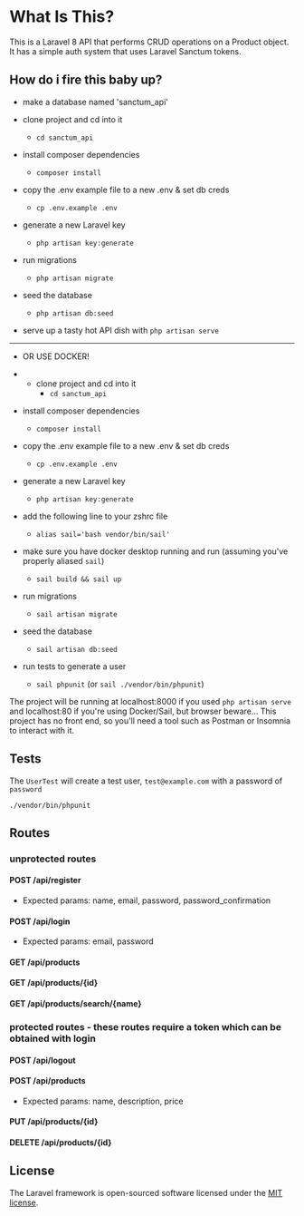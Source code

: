 # What Is This?

This is a Laravel 8 API that performs CRUD operations on a Product object. It has a simple auth system that uses Laravel Sanctum tokens.

## How do i fire this baby up?

* make a database named 'sanctum_api'

* clone project and cd into it
    - `cd sanctum_api`
* install composer dependencies
    - `composer install`
* copy the .env example file to a new .env & set db creds
    - `cp .env.example .env`
* generate a new Laravel key 
    - `php artisan key:generate`
* run migrations
    - `php artisan migrate`
* seed the database
    - `php artisan db:seed`

* serve up a tasty hot API dish with `php artisan serve`

--------

* OR USE DOCKER!

* * clone project and cd into it
    - `cd sanctum_api`
* install composer dependencies
    - `composer install`
* copy the .env example file to a new .env & set db creds
    - `cp .env.example .env`
* generate a new Laravel key 
    - `php artisan key:generate`
* add the following line to your zshrc file
    - `alias sail='bash vendor/bin/sail'`
* make sure you have docker desktop running and run (assuming you've properly aliased `sail`)
    - `sail build && sail up`
* run migrations
    - `sail artisan migrate`
* seed the database
    - `sail artisan db:seed`
* run tests to generate a user
    - `sail phpunit` (or `sail ./vendor/bin/phpunit`)

The project will be running at localhost:8000 if you used `php artisan serve` and localhost:80 if you're using Docker/Sail, but browser beware... This project has no front end, so you'll need a tool such as Postman or Insomnia to interact with it. 

## Tests

The `UserTest` will create a test user, `test@example.com` with a password of `password`

`./vendor/bin/phpunit`

## Routes

### unprotected routes
#### POST /api/register
* Expected params: name, email, password, password_confirmation
#### POST /api/login
* Expected params: email, password
#### GET /api/products
#### GET /api/products/{id}
#### GET /api/products/search/{name}

### protected routes - these routes require a token which can be obtained with login
#### POST /api/logout
#### POST /api/products
* Expected params: name, description, price
#### PUT /api/products/{id}
#### DELETE /api/products/{id}

## License

The Laravel framework is open-sourced software licensed under the [MIT license](https://opensource.org/licenses/MIT).

